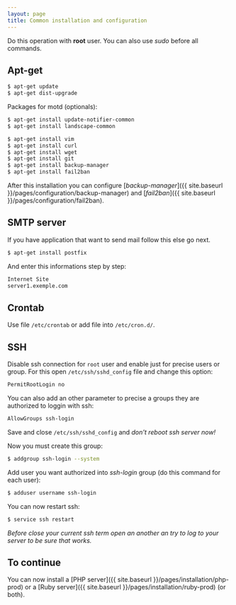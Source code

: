 ```yaml
---
layout: page
title: Common installation and configuration
---
```


Do this operation with **root** user. You can also use _sudo_ before all commands.


## Apt-get

```bash
$ apt-get update
$ apt-get dist-upgrade
```

Packages for motd (optionals):

```bash
$ apt-get install update-notifier-common
$ apt-get install landscape-common
```

```bash
$ apt-get install vim
$ apt-get install curl
$ apt-get install wget
$ apt-get install git
$ apt-get install backup-manager
$ apt-get install fail2ban
```

After this installation you can configure [*backup-manager*]({{ site.baseurl }}/pages/configuration/backup-manager) and [*fail2ban*]({{ site.baseurl }}/pages/configuration/fail2ban).

## SMTP server

If you have application that want to send mail follow this else go next.

```bash
$ apt-get install postfix
```
And enter this informations step by step:

```bash
Internet Site
server1.exemple.com
```


## Crontab

Use file `/etc/crontab` or add file into `/etc/cron.d/`.


## SSH

Disable ssh connection for `root` user and enable just for precise users or group.
For this open `/etc/ssh/sshd_config` file and change this option:

```bash
PermitRootLogin no
```

You can also add an other parameter to precise a groups they are authorized to loggin with ssh:

```bash
AllowGroups ssh-login
```

Save and close `/etc/ssh/sshd_config` and *don't reboot ssh server now!*

Now you must create this group:

```bash
$ addgroup ssh-login --system
```

Add user you want authorized into *ssh-login* group (do this command for each user):

```bash
$ adduser username ssh-login
```

You can now restart ssh:

```bash
$ service ssh restart
```

*Before close your current ssh term open an another an try to log to your server to be sure that works.*

## To continue

You can now install a [PHP server]({{ site.baseurl }}/pages/installation/php-prod) or a [Ruby server]({{ site.baseurl }}/pages/installation/ruby-prod) (or both).
